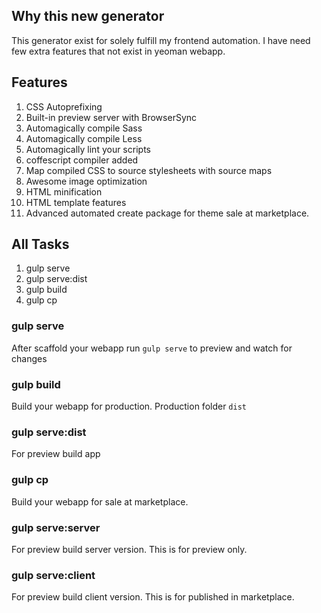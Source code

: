 ## Why this new generator
This generator exist for solely fulfill my frontend automation. I have need few extra features that not exist in yeoman webapp.  

## Features

 1. CSS Autoprefixing 
 2. Built-in preview server with BrowserSync
 3. Automagically compile Sass 
 4. Automagically compile Less
 5. Automagically lint your scripts 
 6. coffescript compiler added
 7. Map compiled CSS to source stylesheets with source maps
 8. Awesome image optimization
 9. HTML minification  
 10. HTML template features
 11. Advanced automated create package for theme sale at marketplace.

## All Tasks 

 1. gulp serve
 1. gulp serve:dist
 2. gulp build
 3. gulp cp

 
### gulp serve

After scaffold your webapp run `gulp serve` to preview and watch for changes

### gulp build

Build your webapp for production. Production folder `dist`

### gulp serve:dist

For preview build app

### gulp cp 

Build your webapp for sale at marketplace. 

### gulp serve:server

For preview build server version. This is for preview only.

### gulp serve:client

For preview build client version. This is for published in marketplace.